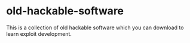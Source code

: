 # old-hackable-software

This is a collection of old hackable software which you can download to learn exploit development.
